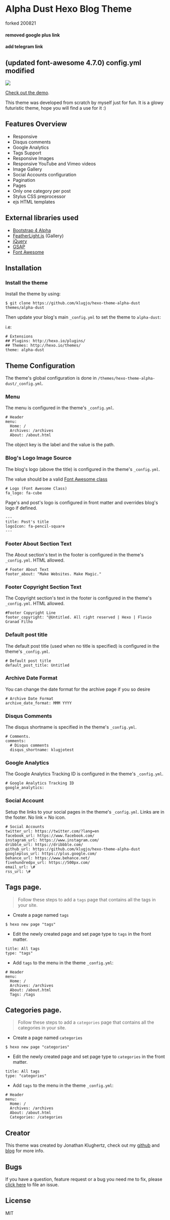 # Alpha Dust Hexo Blog Theme

forked 200821
#### removed google plus link
#### add telegram link
(updated font-awesome 4.7.0)
config.yml modified
---

![](http://www.codeblocq.com/img/hexo-theme-thumbnail/AlphaDust.jpg)

[Check out the demo](http://www.codeblocq.com/assets/projects/hexo-theme-alpha-dust/).

This theme was developed from scratch by myself just for fun. It is a glowy futuristic theme, hope you will find a use for it :)

## Features Overview

- Responsive
- Disqus comments
- Google Analytics
- Tags Support
- Responsive Images
- Responsive YouTube and Vimeo videos
- Image Gallery
- Social Accounts configuration
- Pagination
- Pages
- Only one category per post
- Stylus CSS preprocessor
- ejs HTML templates

## External libraries used

- [Bootstrap 4 Alpha](http://v4-alpha.getbootstrap.com/) 
- [FeatherLight.js](http://noelboss.github.io/featherlight/) (Gallery)
- [jQuery](https://jquery.com/)
- [GSAP](http://greensock.com/gsap)
- [Font Awesome](http://fontawesome.io/icons/)

## Installation

### Install the theme

Install the theme by using:

```
$ git clone https://github.com/klugjo/hexo-theme-alpha-dust themes/alpha-dust
```

Then update your blog's main `_config.yml` to set the theme to `alpha-dust`:

i.e:

```
# Extensions
## Plugins: http://hexo.io/plugins/
## Themes: http://hexo.io/themes/
theme: alpha-dust
```

## Theme Configuration

The theme's global configuration is done in `/themes/hexo-theme-alpha-dust/_config.yml`.

### Menu

The menu is configured in the theme's `_config.yml`.

```
# Header
menu:
  Home: /
  Archives: /archives
  About: /about.html
```

The object key is the label and the value is the path.

### Blog's Logo Image Source

The blog's logo (above the title) is configured in the theme's `_config.yml`.

The value should be a valid [Font Awesome class](http://fontawesome.io/icons/)

```
# Logo (Font Awesome Class)
fa_logo: fa-cube
```

Page's and post's logo is configured in front matter and overrides blog's logo if defined.

```
---
title: Post's title
logoIcon: fa-pencil-square
---
```

### Footer About Section Text

The About section's text in the footer is configured in the theme's `_config.yml`. HTML allowed.

```
# Footer About Text
footer_about: "Make Websites. Make Magic."
```

### Footer Copyright Section Text

The Copyright section's text in the footer is configured in the theme's `_config.yml`. HTML allowed.

```
#Footer Copyright Line
footer_copyright: "@Untitled. All right reserved | Hexo | Flavio Granad Filho
```

### Default post title

The default post title (used when no title is specified) is configured in the theme's `_config.yml`.

```
# Default post title
default_post_title: Untitled
```

### Archive Date Format

You can change the date format for the archive page if you so desire

```
# Archive Date Format
archive_date_format: MMM YYYY
```

### Disqus Comments

The disqus shortname is specified in the theme's `_config.yml`.

```
# Comments.
comments:
  # Disqus comments
  disqus_shortname: klugjotest
```

### Google Analytics

The Google Analytics Tracking ID is configured in the theme's `_config.yml`.

```
# Google Analytics Tracking ID
google_analytics:
```

### Social Account

Setup the links to your social pages in the theme's `_config.yml`. Links are in the footer. No link = No icon.

```
# Social Accounts
twitter_url: https://twitter.com/?lang=en
facebook_url: https://www.facebook.com/
instagram_url: https://www.instagram.com/
dribble_url: https://dribbble.com/
github_url: https://github.com/klugjo/hexo-theme-alpha-dust
googleplus_url: https://plus.google.com/
behance_url: https://www.behance.net/
fivehundredpx_url: https://500px.com/
email_url: \#
rss_url: \#
```

## Tags page.

> Follow these steps to add a `tags` page that contains all the tags in your site.

- Create a page named `tags`

```
$ hexo new page "tags"
```

- Edit the newly created page and set page type to `tags` in the front matter.

```
title: All tags
type: "tags"
```

- Add `tags` to the menu in the theme `_config.yml`:

```
# Header
menu:
  Home: /
  Archives: /archives
  About: /about.html
  Tags: /tags
```

## Categories page.

> Follow these steps to add a `categories` page that contains all the categories in your site.

- Create a page named `categories`

```
$ hexo new page "categories"
```

- Edit the newly created page and set page type to `categories` in the front matter.

```
title: All tags
type: "categories"
```

- Add `tags` to the menu in the theme `_config.yml`:

```
# Header
menu:
  Home: /
  Archives: /archives
  About: /about.html
  Categories: /categories
```

## Creator

This theme was created by Jonathan Klughertz, check out my [github](https://github.com/klugjo) and [blog](http://www.codeblocq.com/) for more info.

## Bugs

If you have a question, feature request or a bug you need me to fix, please [click here](https://github.com/klugjo/hexo-theme-phantom/issues/new) to file an issue.

## License

MIT
